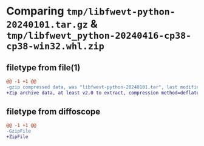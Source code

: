 # Comparing `tmp/libfwevt-python-20240101.tar.gz` & `tmp/libfwevt_python-20240416-cp38-cp38-win32.whl.zip`

## filetype from file(1)

```diff
@@ -1 +1 @@
-gzip compressed data, was "libfwevt-python-20240101.tar", last modified: Mon Jan  1 05:22:00 2024, max compression
+Zip archive data, at least v2.0 to extract, compression method=deflate
```

## filetype from diffoscope

```diff
@@ -1 +1 @@
-GzipFile
+ZipFile
```

